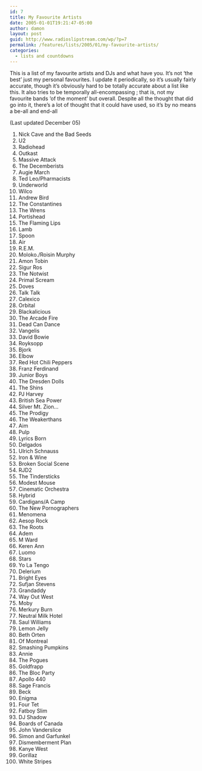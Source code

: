 ```yaml
---
id: 7
title: My Favourite Artists
date: 2005-01-01T19:21:47-05:00
author: damon
layout: post
guid: http://www.radioslipstream.com/wp/?p=7
permalink: /features/lists/2005/01/my-favourite-artists/
categories:
  - lists and countdowns
---
```

This is a list of my favourite artists and DJs and what have you. It’s not &#8216;the best’ just my personal favourites. I update it periodically, so it’s usually fairly accurate, though it’s obviously hard to be totally accurate about a list like this. It also tries to be temporally all-encompassing ; that is, not my favourite bands &#8216;of the moment’ but overall. Despite all the thought that did go into it, there’s a lot of thought that it could have used, so it’s by no means a be-all and end-all

(Last updated December 05)

1. Nick Cave and the Bad Seeds  
2. U2  
3. Radiohead  
4. Outkast  
5. Massive Attack  
6. The Decemberists  
7. Augie March  
8. Ted Leo/Pharmacists  
9. Underworld  
10. Wilco  
11. Andrew Bird  
12. The Constantines  
13. The Wrens  
14. Portishead  
15. The Flaming Lips  
16. Lamb  
17. Spoon  
18. Air  
19. R.E.M.  
20. Moloko./Roisin Murphy  
21. Amon Tobin  
22. Sigur Ros  
23. The Notwist  
24. Primal Scream  
25. Doves  
26. Talk Talk  
27. Calexico  
28. Orbital  
29. Blackalicious  
30. The Arcade Fire  
31. Dead Can Dance  
32. Vangelis  
33. David Bowie  
34. Royksopp  
35. Bjork  
36. Elbow  
37. Red Hot Chili Peppers  
38. Franz Ferdinand  
39. Junior Boys  
40. The Dresden Dolls  
41. The Shins  
42. PJ Harvey  
43. British Sea Power  
44. Silver Mt. Zion…  
45. The Prodigy  
46. The Weakerthans  
47. Aim  
48. Pulp  
49. Lyrics Born  
50. Delgados  
51. Ulrich Schnauss  
52. Iron & Wine  
53. Broken Social Scene  
54. RJD2  
55. The Tindersticks  
56. Modest Mouse  
57. Cinematic Orchestra  
58. Hybrid  
59. Cardigans/A Camp  
60. The New Pornographers  
61. Menomena  
62. Aesop Rock  
63. The Roots  
64. Adem  
65. M Ward  
66. Keren Ann  
67. Luomo  
68. Stars  
69. Yo La Tengo  
70. Delerium  
71. Bright Eyes  
72. Sufjan Stevens  
73. Grandaddy  
74. Way Out West  
75. Moby  
76. Merkury Burn  
77. Neutral Milk Hotel  
78. Saul Williams  
79. Lemon Jelly  
80. Beth Orten  
81. Of Montreal  
82. Smashing Pumpkins  
83. Annie  
84. The Pogues  
85. Goldfrapp  
86. The Bloc Party  
87. Apollo 440  
88. Sage Francis  
89. Beck  
90. Enigma  
91. Four Tet  
92. Fatboy Slim  
93. DJ Shadow  
94. Boards of Canada  
95. John Vanderslice  
96. Simon and Garfunkel  
97. Dismemberment Plan  
98. Kanye West  
99. Gorillaz  
100. White Stripes